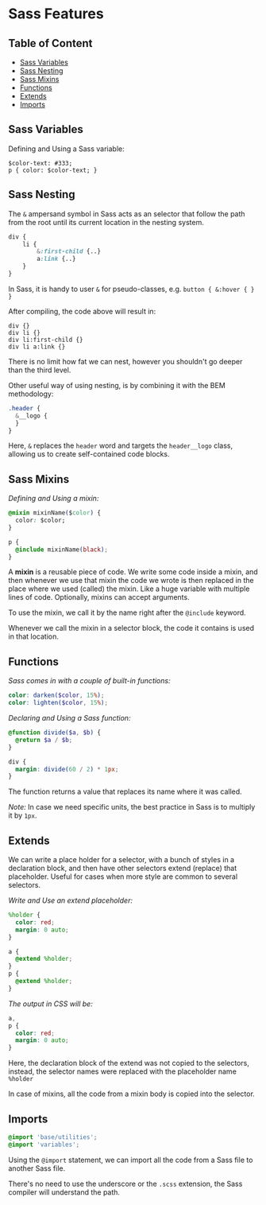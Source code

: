 # Sass Features

## Table of Content

- [Sass Variables](#sass-variables)
- [Sass Nesting](#sass-nesting)
- [Sass Mixins](#sass-mixins)
- [Functions](#functions)
- [Extends](#extends)
- [Imports](#imports)

## Sass Variables

Defining and Using a Sass variable:

```
$color-text: #333;
p { color: $color-text; }
```

## Sass Nesting

The `&` ampersand symbol in Sass acts as an selector that follow the path from the root until its current location in the nesting system.

```scss
div {
    li {
        &:first-child {..}
        a:link {..}
    }
}
```

In Sass, it is handy to user `&` for pseudo-classes, e.g. `button { &:hover { } }`

After compiling, the code above will result in:

```
div {}
div li {}
div li:first-child {}
div li a:link {}
```

There is no limit how fat we can nest, however you shouldn't go deeper than the third level.

Other useful way of using nesting, is by combining it with the BEM methodology:

```scss
.header {
  &__logo {
  }
}
```

Here, `&` replaces the `header` word and targets the `header__logo` class, allowing us to create self-contained code blocks.

## Sass Mixins

_Defining and Using a mixin:_

```css
@mixin mixinName($color) {
  color: $color;
}

p {
  @include mixinName(black);
}
```

A **mixin** is a reusable piece of code. We write some code inside a mixin, and then whenever we use that mixin the code we wrote is then replaced in the place where we used (called) the mixin. Like a huge variable with multiple lines of code. Optionally, mixins can accept arguments.

To use the mixin, we call it by the name right after the `@include` keyword.

Whenever we call the mixin in a selector block, the code it contains is used in that location.

## Functions

_Sass comes in with a couple of built-in functions:_

```scss
color: darken($color, 15%);
color: lighten($color, 15%);
```

_Declaring and Using a Sass function:_

```scss
@function divide($a, $b) {
  @return $a / $b;
}

div {
  margin: divide(60 / 2) * 1px;
}
```

The function returns a value that replaces its name where it was called.

_Note:_ In case we need specific units, the best practice in Sass is to multiply it by `1px`.

## Extends

We can write a place holder for a selector, with a bunch of styles in a declaration block, and then have other selectors extend (replace) that placeholder. Useful for cases when more style are common to several selectors.

_Write and Use an extend placeholder:_

```scss
%holder {
  color: red;
  margin: 0 auto;
}

a {
  @extend %holder;
}
p {
  @extend %holder;
}
```

_The output in CSS will be:_

```css
a,
p {
  color: red;
  margin: 0 auto;
}
```

Here, the declaration block of the extend was not copied to the selectors, instead, the selector names were replaced with the placeholder name `%holder`

In case of mixins, all the code from a mixin body is copied into the selector.

## Imports

```scss
@import 'base/utilities';
@import 'variables';
```

Using the `@import` statement, we can import all the code from a Sass file to another Sass file.

There's no need to use the underscore or the `.scss` extension, the Sass compiler will understand the path.
